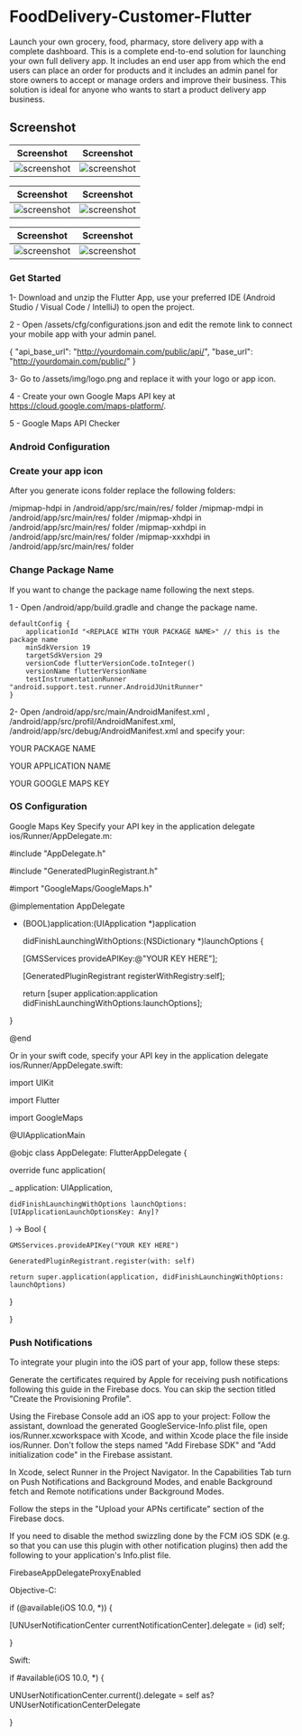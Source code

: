 # FoodDelivery-Customer-Flutter

Launch your own grocery, food, pharmacy, store delivery app with a complete dashboard. This is a complete end-to-end solution for launching your own full delivery app. It includes an end user app from which the end users can place an order for products and it includes an admin panel for store owners to accept or manage orders and improve their business. This solution is ideal for anyone who wants to start a product delivery app business.

## Screenshot

|                Screenshot               | Screenshot |
|:---------------------------------------:|:-------------------------------------:|
| ![screenshot](screens/screen_1.png)   | ![screenshot](screens/screen_2.png)     |

|                Screenshot               | Screenshot |
|:---------------------------------------:|:-------------------------------------:|
| ![screenshot](screens/screen_3.png)   | ![screenshot](screens/screen_4.png)     |

|                Screenshot               | Screenshot |
|:---------------------------------------:|:-------------------------------------:|
| ![screenshot](screens/screen_5.png)   | ![screenshot](screens/screen_6.png)     |


### Get Started

1- Download and unzip the Flutter App, use your preferred IDE (Android Studio / Visual Code / IntelliJ) to open the project.

2 - Open /assets/cfg/configurations.json and edit the remote link to connect your mobile app with your admin panel.

{
  "api_base_url": "http://yourdomain.com/public/api/",
  "base_url": "http://yourdomain.com/public/"
}

3- Go to /assets/img/logo.png and replace it with your logo or app icon.

4 - Create your own Google Maps API key at https://cloud.google.com/maps-platform/.

5 - Google Maps API Checker

### Android Configuration

### Create your app icon

After you generate icons folder replace the following folders:

/mipmap-hdpi in /android/app/src/main/res/ folder
/mipmap-mdpi in /android/app/src/main/res/ folder
/mipmap-xhdpi in /android/app/src/main/res/ folder
/mipmap-xxhdpi in /android/app/src/main/res/ folder
/mipmap-xxxhdpi in /android/app/src/main/res/ folder

### Change Package Name

If you want to change the package name following the next steps.

1 - Open /android/app/build.gradle and change the package name.

    defaultConfig {
        applicationId "<REPLACE WITH YOUR PACKAGE NAME>" // this is the package name
        minSdkVersion 19
        targetSdkVersion 29
        versionCode flutterVersionCode.toInteger()
        versionName flutterVersionName
        testInstrumentationRunner "android.support.test.runner.AndroidJUnitRunner"
    }
  
2- Open /android/app/src/main/AndroidManifest.xml , /android/app/src/profil/AndroidManifest.xml, /android/app/src/debug/AndroidManifest.xml and specify your:

YOUR PACKAGE NAME

YOUR APPLICATION NAME

YOUR GOOGLE MAPS KEY

### OS Configuration

Google Maps Key
Specify your API key in the application delegate ios/Runner/AppDelegate.m:

#include "AppDelegate.h"

#include "GeneratedPluginRegistrant.h"

#import "GoogleMaps/GoogleMaps.h"

@implementation AppDelegate

- (BOOL)application:(UIApplication *)application

  didFinishLaunchingWithOptions:(NSDictionary *)launchOptions {
  
  [GMSServices provideAPIKey:@"YOUR KEY HERE"];
  
  [GeneratedPluginRegistrant registerWithRegistry:self];
  
  return [super application:application didFinishLaunchingWithOptions:launchOptions];
  
}

@end

Or in your swift code, specify your API key in the application delegate ios/Runner/AppDelegate.swift:

import UIKit

import Flutter

import GoogleMaps

@UIApplicationMain

@objc class AppDelegate: FlutterAppDelegate {

  override func application(
  
  _ application: UIApplication,
    
    didFinishLaunchingWithOptions launchOptions: [UIApplicationLaunchOptionsKey: Any]?
    
  ) -> Bool {
  
    GMSServices.provideAPIKey("YOUR KEY HERE")
    
    GeneratedPluginRegistrant.register(with: self)
    
    return super.application(application, didFinishLaunchingWithOptions: launchOptions)
    
  }
  
}

### Push Notifications
To integrate your plugin into the iOS part of your app, follow these steps:

Generate the certificates required by Apple for receiving push notifications following this guide in the Firebase docs. You can skip the section titled "Create the Provisioning Profile".

Using the Firebase Console add an iOS app to your project: Follow the assistant, download the generated GoogleService-Info.plist file, open ios/Runner.xcworkspace with Xcode, and within Xcode place the file inside ios/Runner. Don't follow the steps named "Add Firebase SDK" and "Add initialization code" in the Firebase assistant.

In Xcode, select Runner in the Project Navigator. In the Capabilities Tab turn on Push Notifications and Background Modes, and enable Background fetch and Remote notifications under Background Modes.

Follow the steps in the "Upload your APNs certificate" section of the Firebase docs.

If you need to disable the method swizzling done by the FCM iOS SDK (e.g. so that you can use this plugin with other notification plugins) then add the following to your application's Info.plist file.

<key>FirebaseAppDelegateProxyEnabled</key>
<false/>

Objective-C:

if (@available(iOS 10.0, *)) {

  [UNUserNotificationCenter currentNotificationCenter].delegate = (id<UNUserNotificationCenterDelegate>) self;
  
}

Swift:

if #available(iOS 10.0, *) {

  UNUserNotificationCenter.current().delegate = self as? UNUserNotificationCenterDelegate
  
}


